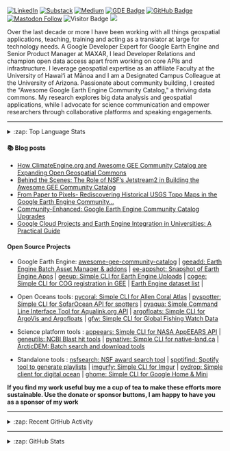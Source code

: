 [![LinkedIn](https://img.shields.io/badge/LinkedIn-0077B5?style=plastic&logo=linkedin&logoColor=white)](https://www.linkedin.com/in/samapriya/)
[![Substack](https://img.shields.io/badge/Substack-FF6719.svg?style=flat&logo=Substack&logoColor=white)](https://datacommons.substack.com/)
[![Medium](https://img.shields.io/badge/Medium-12100E?style=flat&logo=medium&logoColor=white)](https://medium.com/@samapriyaroy)
[![GDE Badge](https://img.shields.io/badge/GDE-Google%20Earth%20Engine-orange)](https://g.dev/samapriya)
[![GitHub Badge](https://img.shields.io/github/followers/samapriya?style=social)](https://github.com/samapriya?tab=followers)
[![Mastodon Follow](https://img.shields.io/mastodon/follow/109627075086849826?domain=https%3A%2F%2Fmapstodon.space%2F)](https://mapstodon.space/@samapriya)
![Visitor Badge](https://visitor-badge.laobi.icu/badge?page_id=samapriya.samapriya)
[![](https://img.shields.io/static/v1?label=Sponsor&message=%E2%9D%A4&logo=GitHub&color=%23fe8e86)](https://github.com/sponsors/samapriya)

Over the last decade or more I have been working with all things geospatial applications, teaching, training and acting as a translator at large for technology needs. A 
Google Developer Expert for Google Earth Engine and Senior Product Manager at MAXAR, I lead Developer Relations and champion open data access apart from working on core APIs 
and infrastructure. I leverage geospatial expertise as an affiliate Faculty at the University of Hawaiʻi at Mānoa and I am a Designated Campus Colleague at the University of 
Arizona. Passionate about community building, I created the "Awesome Google Earth Engine Community Catalog," a thriving data commons. My research explores big data analysis 
and geospatial applications, while I advocate for science communication and empower researchers through collaborative platforms and speaking engagements.


---
<details>
  <summary>:zap: Top Language Stats</summary>
  
  <img align="center" alt="Samapriya Roy's Top Language Stats" src="https://github-readme-stats-seven-hazel.vercel.app/api/top-langs/?username=samapriya&exclude_repo=training-workshop,education-research,&layout=compact" />

</details>

#### :books: Blog posts
<!-- BLOG-POST-LIST:START -->
- [How ClimateEngine.org and Awesome GEE Community Catalog are Expanding Open Geospatial Commons](https://samapriyaroy.medium.com/how-climateengine-org-and-awesome-gee-community-catalog-are-expanding-open-geospatial-commons-30120b1bfbaf?source=rss-3a3f6dbb93ce------2)
- [Behind the Scenes: The Role of NSF’s Jetstream2 in Building the Awesome GEE Community Catalog](https://samapriyaroy.medium.com/behind-the-scenes-the-role-of-nsfs-jetstream2-in-building-the-awesome-gee-community-catalog-3f563b8cb9f0?source=rss-3a3f6dbb93ce------2)
- [From Paper to Pixels- Rediscovering Historical USGS Topo Maps in the Google Earth Engine Community…](https://samapriyaroy.medium.com/from-paper-to-pixels-rediscovering-historical-usgs-topo-maps-in-the-google-earth-engine-community-f514c97c46a?source=rss-3a3f6dbb93ce------2)
- [Community-Enhanced: Google Earth Engine Community Catalog Upgrades](https://samapriyaroy.medium.com/community-enhanced-google-earth-engine-community-catalog-upgrades-66d4b7076826?source=rss-3a3f6dbb93ce------2)
- [Google Cloud Projects and Earth Engine Integration in Universities: A Practical Guide](https://samapriyaroy.medium.com/google-cloud-projects-and-earth-engine-integration-in-universities-a-practical-guide-fb16d8dad14a?source=rss-3a3f6dbb93ce------2)
<!-- BLOG-POST-LIST:END -->

#### Open Source Projects 

* Google Earth Engine: [awesome-gee-community-catalog](https://gee-community-catalog.org/) | [geeadd: Earth Engine Batch Asset Manager & addons](https://geeadd.geetools.xyz) | [ee-appshot: Snapshot of Earth Engine Apps](https://github.com/samapriya/ee-appshot) | [geeup: Simple CLI for Earth Engine Uploads](https://geeup.geetools.xyz) | [cogee: Simple CLI for COG registration in GEE](https://cogee.geetools.xyz) | [Earth Engine dataset list](https://github.com/samapriya/Earth-Engine-Datasets-List) | 
* Open Oceans tools: [pycoral: Simple CLI for Allen Coral Atlas](https://pycoral.openoceans.xyz) | [pyspotter: Simple CLI for SofarOcean API for spotters](https://pyspotter.openoceans.xyz) | [pyaqua: Simple Command Line Interface Tool for Aqualink.org API](https://pyaqua.openoceans.xyz) | [argofloats: Simple CLI for ArgoVis and Argofloats](https://samapriya.github.io/argofloats/) | [gfw: Simple CLI for Global Fishing Watch Data](https://samapriya.github.io/gfw)

* Science platform tools : [appeears: Simple CLI for NASA AppEEARS API](https://github.com/samapriya/appeears) | [geneutils: NCBI Blast hit tools](https://github.com/samapriya/geneutils) | [pynative: Simple CLI for native-land.ca](https://github.com/samapriya/pynative) | [ArcticDEM: Batch search and download tools](https://github.com/samapriya/ArcticDEM-Batch-Pipeline) 

* Standalone tools : [nsfsearch: NSF award search tool](https://github.com/samapriya/nsfsearch) | [spotifind: Spotify tool to generate playlists](https://github.com/samapriya/spotifind) | [imgurfy: Simple CLI for Imgur](https://github.com/samapriya/imgurfy) | [pydrop: Simple client for digital ocean](https://github.com/samapriya/pydrop) | [ghome: Simple CLI for Google Home & Mini](https://github.com/samapriya/ghome)


**If you find my work useful buy me a cup of tea to make these efforts more sustainable. Use the donate or sponsor buttons, I am happy to have you as a sponsor of my work**


---

<details>
  <summary>:zap: Recent GitHub Activity</summary>
  
<!--START_SECTION:activity-->
1. 🗣 Commented on [#216](https://github.com/samapriya/awesome-gee-community-datasets/issues/216#issuecomment-1982354852) in [samapriya/awesome-gee-community-datasets](https://github.com/samapriya/awesome-gee-community-datasets)
2. 🔒 Closed issue [#216](https://github.com/samapriya/awesome-gee-community-datasets/issues/216) in [samapriya/awesome-gee-community-datasets](https://github.com/samapriya/awesome-gee-community-datasets)
3. 🗣 Commented on [#18](https://github.com/samapriya/gee_asset_manager_addon/issues/18#issuecomment-1980354843) in [samapriya/gee_asset_manager_addon](https://github.com/samapriya/gee_asset_manager_addon)
4. 🔒 Closed issue [#18](https://github.com/samapriya/gee_asset_manager_addon/issues/18) in [samapriya/gee_asset_manager_addon](https://github.com/samapriya/gee_asset_manager_addon)
5. 🗣 Commented on [#205](https://github.com/samapriya/awesome-gee-community-datasets/issues/205#issuecomment-1975747760) in [samapriya/awesome-gee-community-datasets](https://github.com/samapriya/awesome-gee-community-datasets)
<!--END_SECTION:activity-->

</details>

---

<details>
  <summary>:zap: GitHub Stats</summary>

  <img align="left" alt="Samapriya Roy's GitHub Stats" src="https://github-readme-stats-seven-hazel.vercel.app/api?username=samapriya&show_icons=true&theme=dark&count_private=true" />

</details>

